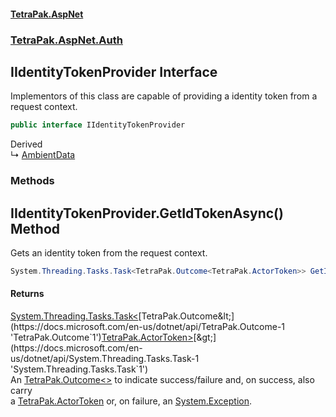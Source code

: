 #### [TetraPak.AspNet](index.md 'index')
### [TetraPak.AspNet.Auth](TetraPak_AspNet_Auth.md 'TetraPak.AspNet.Auth')
## IIdentityTokenProvider Interface
Implementors of this class are capable of providing a identity token from a request context.  
```csharp
public interface IIdentityTokenProvider
```

Derived  
&#8627; [AmbientData](TetraPak_AspNet_AmbientData.md 'TetraPak.AspNet.AmbientData')  
### Methods
<a name='TetraPak_AspNet_Auth_IIdentityTokenProvider_GetIdTokenAsync()'></a>
## IIdentityTokenProvider.GetIdTokenAsync() Method
Gets an identity token from the request context.  
```csharp
System.Threading.Tasks.Task<TetraPak.Outcome<TetraPak.ActorToken>> GetIdTokenAsync();
```
#### Returns
[System.Threading.Tasks.Task&lt;](https://docs.microsoft.com/en-us/dotnet/api/System.Threading.Tasks.Task-1 'System.Threading.Tasks.Task`1')[TetraPak.Outcome&lt;](https://docs.microsoft.com/en-us/dotnet/api/TetraPak.Outcome-1 'TetraPak.Outcome`1')[TetraPak.ActorToken](https://docs.microsoft.com/en-us/dotnet/api/TetraPak.ActorToken 'TetraPak.ActorToken')[&gt;](https://docs.microsoft.com/en-us/dotnet/api/TetraPak.Outcome-1 'TetraPak.Outcome`1')[&gt;](https://docs.microsoft.com/en-us/dotnet/api/System.Threading.Tasks.Task-1 'System.Threading.Tasks.Task`1')  
An [TetraPak.Outcome&lt;&gt;](https://docs.microsoft.com/en-us/dotnet/api/TetraPak.Outcome-1 'TetraPak.Outcome`1') to indicate success/failure and, on success, also carry  
a [TetraPak.ActorToken](https://docs.microsoft.com/en-us/dotnet/api/TetraPak.ActorToken 'TetraPak.ActorToken') or, on failure, an [System.Exception](https://docs.microsoft.com/en-us/dotnet/api/System.Exception 'System.Exception').  
  
